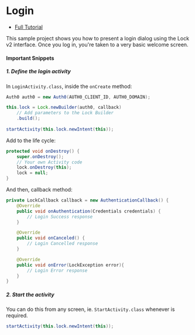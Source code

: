 # Login 

- [Full Tutorial](https://auth0.com/docs/quickstart/native/android/01-login)

This sample project shows you how to present a login dialog using the Lock v2 interface. Once you log in, you're taken to a very basic welcome screen.

#### Important Snippets

##### 1. Define the login activity

In `LoginActivity.class`, inside the ``onCreate`` method:

```java
Auth0 auth0 = new Auth0(AUTH0_CLIENT_ID, AUTH0_DOMAIN);

this.lock = Lock.newBuilder(auth0, callback)
	// Add parameters to the Lock Builder
	.build();
	
startActivity(this.lock.newIntent(this));	
```

Add to the life cycle:

```java
protected void onDestroy() {
	super.onDestroy();
	// Your own Activity code
	lock.onDestroy(this);
	lock = null;
}
```

And then, callback method:

```java
private LockCallback callback = new AuthenticationCallback() {
	@Override
	public void onAuthentication(Credentials credentials) {
		// Login Success response
	}

	@Override
	public void onCanceled() {
		// Login Cancelled response
	}

	@Override
	public void onError(LockException error){
		// Login Error response
	}
}
```


##### 2. Start the activity

You can do this from any screen, ie. `StartActivity.class` whenever is required.

```java
startActivity(this.lock.newIntent(this));
```
